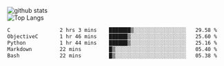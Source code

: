 ![github stats](https://github-readme-stats.vercel.app/api?username=AndreFerreira5&show_icons=true&theme=dark&count_private=true)
<br>
![Top Langs](https://github-readme-stats.vercel.app/api/top-langs/?username=AndreFerreira5&layout=compact&theme=dark)
<br>
<!--START_SECTION:waka-->

```txt
C                2 hrs 3 mins    ███████▒░░░░░░░░░░░░░░░░░   29.58 %
ObjectiveC       1 hr 46 mins    ██████▒░░░░░░░░░░░░░░░░░░   25.60 %
Python           1 hr 44 mins    ██████▒░░░░░░░░░░░░░░░░░░   25.16 %
Markdown         22 mins         █▒░░░░░░░░░░░░░░░░░░░░░░░   05.40 %
Bash             22 mins         █▒░░░░░░░░░░░░░░░░░░░░░░░   05.38 %
```

<!--END_SECTION:waka-->
